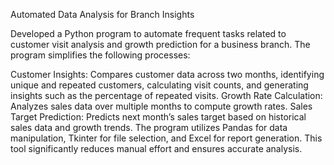 Automated Data Analysis for Branch Insights

Developed a Python program to automate frequent tasks related to customer visit analysis and growth prediction for a business branch. The program simplifies the following processes:

Customer Insights: Compares customer data across two months, identifying unique and repeated customers, calculating visit counts, and generating insights such as the percentage of repeated visits.
Growth Rate Calculation: Analyzes sales data over multiple months to compute growth rates.
Sales Target Prediction: Predicts next month’s sales target based on historical sales data and growth trends.
The program utilizes Pandas for data manipulation, Tkinter for file selection, and Excel for report generation. This tool significantly reduces manual effort and ensures accurate analysis.
